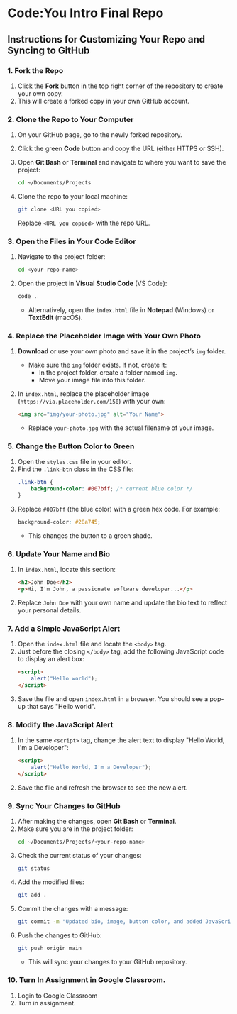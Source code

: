 # Code:You Intro Final Repo

## Instructions for Customizing Your Repo and Syncing to GitHub

### 1. **Fork the Repo**
1. Click the **Fork** button in the top right corner of the repository to create your own copy.
3. This will create a forked copy in your own GitHub account.

### 2. **Clone the Repo to Your Computer**
1. On your GitHub page, go to the newly forked repository.
2. Click the green **Code** button and copy the URL (either HTTPS or SSH).
3. Open **Git Bash** or **Terminal** and navigate to where you want to save the project:

   ```bash
   cd ~/Documents/Projects
   ```
4. Clone the repo to your local machine:

   ```bash
   git clone <URL you copied>
   ```

   Replace `<URL you copied>` with the repo URL.

### 3. **Open the Files in Your Code Editor**
1. Navigate to the project folder:

   ```bash
   cd <your-repo-name>
   ```

2. Open the project in **Visual Studio Code** (VS Code):

   ```bash
   code .
   ```

   - Alternatively, open the `index.html` file in **Notepad** (Windows) or **TextEdit** (macOS).

### 4. **Replace the Placeholder Image with Your Own Photo**
1. **Download** or use your own photo and save it in the project’s `img` folder.
   - Make sure the `img` folder exists. If not, create it:
     - In the project folder, create a folder named `img`.
     - Move your image file into this folder.

2. In `index.html`, replace the placeholder image (`https://via.placeholder.com/150`) with your own:
   ```html
   <img src="img/your-photo.jpg" alt="Your Name">
   ```
   - Replace `your-photo.jpg` with the actual filename of your image.

### 5. **Change the Button Color to Green**
1. Open the `styles.css` file in your editor.
2. Find the `.link-btn` class in the CSS file:
   ```css
   .link-btn {
       background-color: #007bff; /* current blue color */
   }
   ```
3. Replace `#007bff` (the blue color) with a green hex code. For example:
   ```css
   background-color: #28a745;
   ```
   - This changes the button to a green shade.

### 6. **Update Your Name and Bio**
1. In `index.html`, locate this section:
   ```html
   <h2>John Doe</h2>
   <p>Hi, I'm John, a passionate software developer...</p>
   ```
2. Replace `John Doe` with your own name and update the bio text to reflect your personal details.

### 7. **Add a Simple JavaScript Alert**
1. Open the `index.html` file and locate the `<body>` tag.
2. Just before the closing `</body>` tag, add the following JavaScript code to display an alert box:
   ```html
   <script>
       alert("Hello world");
   </script>
   ```
3. Save the file and open `index.html` in a browser. You should see a pop-up that says "Hello world".

### 8. **Modify the JavaScript Alert**
1. In the same `<script>` tag, change the alert text to display "Hello World, I'm a Developer":
   ```html
   <script>
       alert("Hello World, I'm a Developer");
   </script>
   ```
2. Save the file and refresh the browser to see the new alert.

### 9. **Sync Your Changes to GitHub**
1. After making the changes, open **Git Bash** or **Terminal**.
2. Make sure you are in the project folder:
   ```bash
   cd ~/Documents/Projects/<your-repo-name>
   ```
3. Check the current status of your changes:
   ```bash
   git status
   ```
4. Add the modified files:
   ```bash
   git add .
   ```
5. Commit the changes with a message:
   ```bash
   git commit -m "Updated bio, image, button color, and added JavaScript alert"
   ```
6. Push the changes to GitHub:
   ```bash
   git push origin main
   ```
   - This will sync your changes to your GitHub repository.

### 10. Turn In Assignment in Google Classroom.
1. Login to Google Classroom 
2. Turn in assignment.